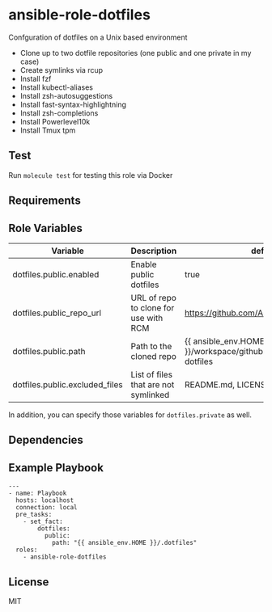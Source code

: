 # ansible-role-dotfiles

Confguration of dotfiles on a Unix based environment

- Clone up to two dotfile repositories (one public and one private in my case)
- Create symlinks via rcup
- Install fzf
- Install kubectl-aliases
- Install zsh-autosuggestions
- Install fast-syntax-highlightning
- Install zsh-completions
- Install Powerlevel10k
- Install Tmux tpm

## Test

Run `molecule test` for testing this role via Docker

## Requirements

## Role Variables

| Variable                       | Description                           | default                                                             |
| ------------------------------ | ------------------------------------- | ------------------------------------------------------------------- |
| dotfiles.public.enabled        | Enable public dotfiles                | true                                                                |
| dotfiles.public_repo_url       | URL of repo to clone for use with RCM | https://github.com/Allaman/dotfiles.git                             |
| dotfiles.public.path           | Path to the cloned repo               | {{ ansible_env.HOME }}/workspace/github.com/allaman/public-dotfiles |
| dotfiles.public.excluded_files | List of files that are not symlinked  | README.md, LICENSE, screenshot.png                                  |

In addition, you can specify those variables for `dotfiles.private` as well.

## Dependencies

## Example Playbook

```
---
- name: Playbook
  hosts: localhost
  connection: local
  pre_tasks:
    - set_fact:
        dotfiles:
          public:
            path: "{{ ansible_env.HOME }}/.dotfiles"
  roles:
    - ansible-role-dotfiles
```

## License

MIT

